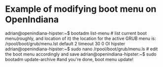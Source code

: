 # Example of modifying boot menu on OpenIndiana

adrian@openindiana-hipster:~$ bootadm list-menu # list current boot menu(roughly, and location of it)
the location for the active GRUB menu is: /rpool/boot/grub/menu.lst
default 2
timeout 30
0 OI hipster
adrian@openindiana-hipster:~$ sudo nano /rpool/boot/grub/menu.ls # edit the boot menu accordingly and save
adrian@openindiana-hipster:~$ sudo bootadm update-archive #and you're done, boot menu update!